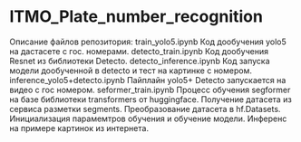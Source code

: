 # ITMO_Plate_number_recognition

Описание файлов репозитория:
train_yolo5.ipynb                Код дообучения yolo5 на дастасете с гос. номерами.
detecto_train.ipynb              Код дообучения Resnet из библиотеки Detecto.
detecto_inference.ipynb          Код запуска модели дообученной в detecto и тест на картинке с номером.
inference_yolo5+detecto.ipynb    Пайплайн yolo5+ Detecto запускается на видео с гос номером.
seformer_train.ipynb             Процесс обучения segformer на базе библиотеки transformers от huggingface.
                                 Получение датасета из сервиса разметки segments. Преобразование датасета в hf.Datasets.
                                 Инициализация парамемтров обучения и обучение модели.
                                 Инференс на примере картинок из интернета.
